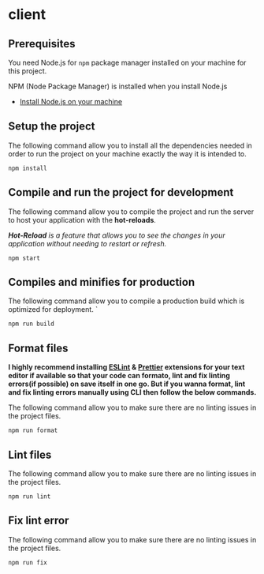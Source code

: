 # client

## Prerequisites

You need Node.js for `npm` package manager installed on your machine for this project.

NPM (Node Package Manager) is installed when you install Node.js

- [Install Node.js on your machine](https://nodejs.org/en/download/)

## Setup the project

The following command allow you to install all the dependencies needed in order to run the project on your machine exactly the way it is intended to.

```
npm install
```

## Compile and run the project for **development**

The following command allow you to compile the project and run the server to host your application with the **hot-reloads**.

_**Hot-Reload** is a feature that allows you to see the changes in your application without needing to restart or refresh._

```
npm start
```

## Compiles and minifies for **production**

The following command allow you to compile a production build which is optimized for deployment.
`

```
npm run build
```

## Format files

**I highly recommend installing [ESLint](https://eslint.org/) & [Prettier](https://prettier.io/) extensions for your text editor if available so that your code can formato, lint and fix linting errors(if possible) on save itself in one go. But if you wanna format, lint and fix linting errors manually using CLI then follow the below commands.**

The following command allow you to make sure there are no linting issues in the project files.

```
npm run format
```

## Lint files

The following command allow you to make sure there are no linting issues in the project files.

```
npm run lint
```

## Fix lint error

The following command allow you to make sure there are no linting issues in the project files.

```
npm run fix
```
